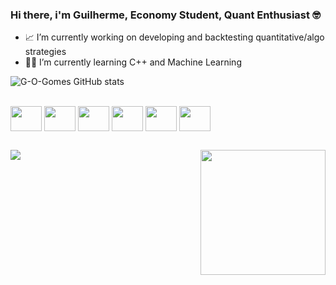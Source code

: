 ### Hi there, i'm Guilherme, Economy Student, Quant Enthusiast 🤓 

- 📈 I’m currently working on developing and backtesting quantitative/algo strategies
- 👨‍💻 I’m currently learning C++ and Machine Learning


![G-O-Gomes GitHub stats](https://github-readme-stats.vercel.app/api?username=G-O-Gomes&show_icons=true&theme=radical&count_private=true)


</div>

<div style = "display: inline_block"><br>
<img align = "center" height="40" width=50 src="https://cdn.jsdelivr.net/gh/devicons/devicon/icons/python/python-original.svg" />
<img align = "center" height="40" width=50 src="https://cdn.jsdelivr.net/gh/devicons/devicon/icons/cplusplus/cplusplus-original.svg" />
<img align = "center" height="40" width=50 src="https://cdn.jsdelivr.net/gh/devicons/devicon/icons/postgresql/postgresql-original-wordmark.svg" />
<img align = "center" height="40" width=50 src="https://cdn.jsdelivr.net/gh/devicons/devicon/icons/jupyter/jupyter-original-wordmark.svg" /> 
<img align = "center" height="40" width=50 src="https://cdn.jsdelivr.net/gh/devicons/devicon/icons/vscode/vscode-original-wordmark.svg" />
<img align = "center" height="40" width=50 src="https://cdn.jsdelivr.net/gh/devicons/devicon/icons/amazonwebservices/amazonwebservices-original-wordmark.svg" />


  
##
<div>
  <a href = "https://linktr.ee/G.O.Gomes" target = "_blank"><img src="https://img.shields.io/badge/linktree-39E09B?style=for-the-badge&logo=linktree&logoColor=white" target = "_blank"></a>
<img align = "right" height="200" width=200 src="https://media.giphy.com/media/kII3NwAFO3YOc/giphy.gif">
          
      
          
